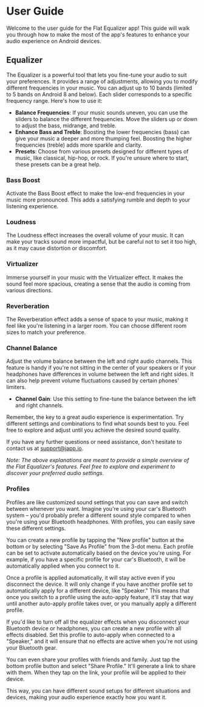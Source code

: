# User Guide

Welcome to the user guide for the Flat Equalizer app! This guide will walk you through how to make the most of the app's features to enhance your audio experience on Android devices.

## Equalizer

The Equalizer is a powerful tool that lets you fine-tune your audio to suit your preferences. It provides a range of adjustments, allowing you to modify different frequencies in your music. You can adjust up to 10 bands (limited to 5 bands on Android 8 and below). Each slider corresponds to a specific frequency range. Here's how to use it:

- **Balance Frequencies**: If your music sounds uneven, you can use the sliders to balance the different frequencies. Move the sliders up or down to adjust the bass, midrange, and treble.
- **Enhance Bass and Treble**: Boosting the lower frequencies (bass) can give your music a deeper and more thumping feel. Boosting the higher frequencies (treble) adds more sparkle and clarity.
- **Presets**: Choose from various presets designed for different types of music, like classical, hip-hop, or rock. If you're unsure where to start, these presets can be a great help.

### Bass Boost

Activate the Bass Boost effect to make the low-end frequencies in your music more pronounced. This adds a satisfying rumble and depth to your listening experience.

### Loudness

The Loudness effect increases the overall volume of your music. It can make your tracks sound more impactful, but be careful not to set it too high, as it may cause distortion or discomfort.

### Virtualizer

Immerse yourself in your music with the Virtualizer effect. It makes the sound feel more spacious, creating a sense that the audio is coming from various directions.

### Reverberation

The Reverberation effect adds a sense of space to your music, making it feel like you're listening in a larger room. You can choose different room sizes to match your preference.

### Channel Balance

Adjust the volume balance between the left and right audio channels. This feature is handy if you're not sitting in the center of your speakers or if your headphones have differences in volume between the left and right sides. It can also help prevent volume fluctuations caused by certain phones' limiters.

- **Channel Gain**: Use this setting to fine-tune the balance between the left and right channels.

Remember, the key to a great audio experience is experimentation. Try different settings and combinations to find what sounds best to you. Feel free to explore and adjust until you achieve the desired sound quality.

If you have any further questions or need assistance, don't hesitate to contact us at [support@japp.io](mailto:support@japp.io).

*Note: The above explanations are meant to provide a simple overview of the Flat Equalizer's features. Feel free to explore and experiment to discover your preferred audio settings.*


### Profiles

Profiles are like customized sound settings that you can save and switch between whenever you want. Imagine you're using your car's Bluetooth system – you'd probably prefer a different sound style compared to when you're using your Bluetooth headphones. With profiles, you can easily save these different settings.

You can create a new profile by tapping the "New profile" button at the bottom or by selecting "Save As Profile" from the 3-dot menu. Each profile can be set to activate automatically based on the device you're using. For example, if you have a specific profile for your car's Bluetooth, it will be automatically applied when you connect to it.

Once a profile is applied automatically, it will stay active even if you disconnect the device. It will only change if you have another profile set to automatically apply for a different device, like "Speaker." This means that once you switch to a profile using the auto-apply feature, it'll stay that way until another auto-apply profile takes over, or you manually apply a different profile.

If you'd like to turn off all the equalizer effects when you disconnect your Bluetooth device or headphones, you can create a new profile with all effects disabled. Set this profile to auto-apply when connected to a "Speaker," and it will ensure that no effects are active when you're not using your Bluetooth gear.

You can even share your profiles with friends and family. Just tap the bottom profile button and select "Share Profile." It'll generate a link to share with them. When they tap on the link, your profile will be applied to their device.

This way, you can have different sound setups for different situations and devices, making your audio experience exactly how you want it.
